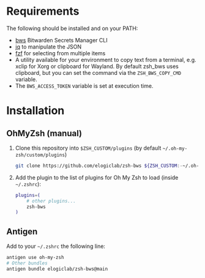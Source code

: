 # Requirements
The following should be installed and on your PATH:
* [bws](https://bitwarden.com/help/secrets-manager-cli/) Bitwarden Secrets Manager CLI
* [jq](https://github.com/stedolan/jq) to manipulate the JSON
* [fzf](https://github.com/junegunn/fzf) for selecting from multiple items
* A utility available for your environment to copy text from a terminal, e.g. xclip for Xorg or clipboard for Wayland. By default zsh_bws uses clipboard, but you can set the command via the `ZSH_BWS_COPY_CMD` variable.
* The `BWS_ACCESS_TOKEN` variable is set at execution time.

# Installation
## OhMyZsh (manual)
1. Clone this repository into `$ZSH_CUSTOM/plugins` (by default `~/.oh-my-zsh/custom/plugins`)

    ```sh
    git clone https://github.com/elogiclab/zsh-bws ${ZSH_CUSTOM:-~/.oh-my-zsh/custom}/plugins/zsh-bws
    ```

2. Add the plugin to the list of plugins for Oh My Zsh to load (inside `~/.zshrc`):

    ```sh
    plugins=( 
        # other plugins...
        zsh-bws
    )
    ```
## Antigen
Add to your `~/.zshrc` the following line:

```sh
antigen use oh-my-zsh
# Other bundles
antigen bundle elogiclab/zsh-bws@main
```




